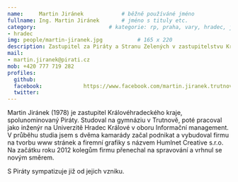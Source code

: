 ```yaml
---
name:     Martin Jiránek      		# běžně používáné jméno
fullname: Ing. Martin Jiránek  		# jméno s tituly etc.
category:                 		# kategorie: rp, praha, vary, hradec, jmk, senat
- hradec
img: people/martin-jiranek.jpg           # 165 x 220
description: Zastupitel za Piráty a Stranu Zelených v zastupitelstvu Královéhradeckého kraje # kratký popis, max 160 znaků
mail:
- martin.jiranek@pirati.cz
mob: +420 777 719 282
profiles:
  github:
  facebook:				https://www.facebook.com/martin.jiranek.trutnov
  twitter:
---
```


Martin Jiránek (1978) je zastupitel Královéhradeckého kraje, spolunominovaný Piráty. Studoval na gymnáziu v Trutnově, poté pracoval jako inženýr na Univerzitě Hradec Králové v oboru Informační management. V průběhu studia jsem s dvěma kamarády začal podnikat a vybudoval firmu na tvorbu www stránek a firemní grafiky s názvem Humlnet Creative s.r.o. Na začátku roku 2012 kolegům firmu přenechal na spravování a vrhnul se novým směrem.

S Piráty sympatizuje již od jejich vzniku.
